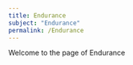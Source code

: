 ```yaml
---
title: Endurance
subject: "Endurance"
permalink: /Endurance
---
```


Welcome to the page of Endurance

